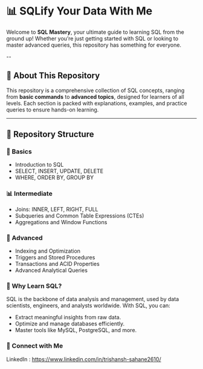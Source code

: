 # 📊 SQLify Your Data With Me

Welcome to **SQL Mastery**, your ultimate guide to learning SQL from the ground up! Whether you’re just getting started with SQL or looking to master advanced queries, this repository has something for everyone.

--

## 🚀 About This Repository

This repository is a comprehensive collection of SQL concepts, ranging from **basic commands** to **advanced topics**, designed for learners of all levels. Each section is packed with explanations, examples, and practice queries to ensure hands-on learning.

---

## 📂 Repository Structure

### 🔰 Basics
- Introduction to SQL
- SELECT, INSERT, UPDATE, DELETE
- WHERE, ORDER BY, GROUP BY

### 📊 Intermediate
- Joins: INNER, LEFT, RIGHT, FULL
- Subqueries and Common Table Expressions (CTEs)
- Aggregations and Window Functions

### 🧠 Advanced
- Indexing and Optimization
- Triggers and Stored Procedures
- Transactions and ACID Properties
- Advanced Analytical Queries

### 🌟 Why Learn SQL?
SQL is the backbone of data analysis and management, used by data scientists, engineers, and analysts worldwide. With SQL, you can:

- Extract meaningful insights from raw data.
- Optimize and manage databases efficiently.
- Master tools like MySQL, PostgreSQL, and more.

### 🙌 Connect with Me
LinkedIn : https://www.linkedin.com/in/trishansh-sahane2610/ 
